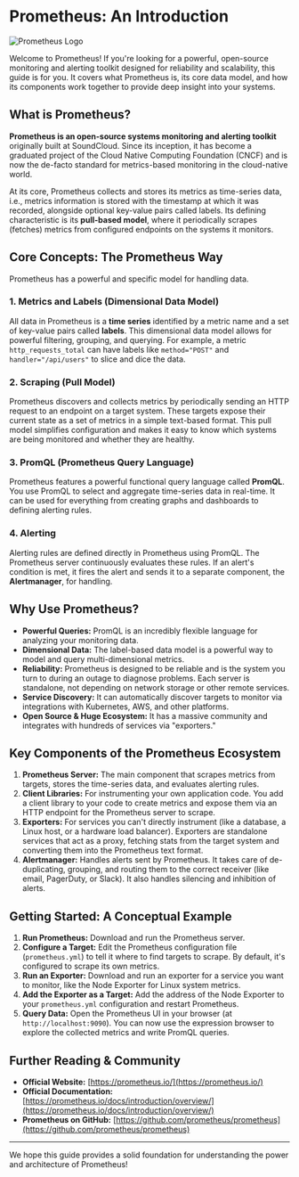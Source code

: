 # Prometheus: An Introduction

![Prometheus Logo](https://prometheus.io/assets/prometheus_logo_grey.svg)

Welcome to Prometheus! If you're looking for a powerful, open-source monitoring and alerting toolkit designed for reliability and scalability, this guide is for you. It covers what Prometheus is, its core data model, and how its components work together to provide deep insight into your systems.

## What is Prometheus?

**Prometheus is an open-source systems monitoring and alerting toolkit** originally built at SoundCloud. Since its inception, it has become a graduated project of the Cloud Native Computing Foundation (CNCF) and is now the de-facto standard for metrics-based monitoring in the cloud-native world.

At its core, Prometheus collects and stores its metrics as time-series data, i.e., metrics information is stored with the timestamp at which it was recorded, alongside optional key-value pairs called labels. Its defining characteristic is its **pull-based model**, where it periodically scrapes (fetches) metrics from configured endpoints on the systems it monitors.

## Core Concepts: The Prometheus Way

Prometheus has a powerful and specific model for handling data.

### 1. Metrics and Labels (Dimensional Data Model)
All data in Prometheus is a **time series** identified by a metric name and a set of key-value pairs called **labels**. This dimensional data model allows for powerful filtering, grouping, and querying. For example, a metric `http_requests_total` can have labels like `method="POST"` and `handler="/api/users"` to slice and dice the data.

### 2. Scraping (Pull Model)
Prometheus discovers and collects metrics by periodically sending an HTTP request to an endpoint on a target system. These targets expose their current state as a set of metrics in a simple text-based format. This pull model simplifies configuration and makes it easy to know which systems are being monitored and whether they are healthy.

### 3. PromQL (Prometheus Query Language)
Prometheus features a powerful functional query language called **PromQL**. You use PromQL to select and aggregate time-series data in real-time. It can be used for everything from creating graphs and dashboards to defining alerting rules.

### 4. Alerting
Alerting rules are defined directly in Prometheus using PromQL. The Prometheus server continuously evaluates these rules. If an alert's condition is met, it fires the alert and sends it to a separate component, the **Alertmanager**, for handling.

## Why Use Prometheus?

* **Powerful Queries:** PromQL is an incredibly flexible language for analyzing your monitoring data.
* **Dimensional Data:** The label-based data model is a powerful way to model and query multi-dimensional metrics.
* **Reliability:** Prometheus is designed to be reliable and is the system you turn to during an outage to diagnose problems. Each server is standalone, not depending on network storage or other remote services.
* **Service Discovery:** It can automatically discover targets to monitor via integrations with Kubernetes, AWS, and other platforms.
* **Open Source & Huge Ecosystem:** It has a massive community and integrates with hundreds of services via "exporters."

## Key Components of the Prometheus Ecosystem

1.  **Prometheus Server:** The main component that scrapes metrics from targets, stores the time-series data, and evaluates alerting rules.
2.  **Client Libraries:** For instrumenting your own application code. You add a client library to your code to create metrics and expose them via an HTTP endpoint for the Prometheus server to scrape.
3.  **Exporters:** For services you can't directly instrument (like a database, a Linux host, or a hardware load balancer). Exporters are standalone services that act as a proxy, fetching stats from the target system and converting them into the Prometheus text format.
4.  **Alertmanager:** Handles alerts sent by Prometheus. It takes care of de-duplicating, grouping, and routing them to the correct receiver (like email, PagerDuty, or Slack). It also handles silencing and inhibition of alerts.

## Getting Started: A Conceptual Example

1.  **Run Prometheus:** Download and run the Prometheus server.
2.  **Configure a Target:** Edit the Prometheus configuration file (`prometheus.yml`) to tell it where to find targets to scrape. By default, it's configured to scrape its own metrics.
3.  **Run an Exporter:** Download and run an exporter for a service you want to monitor, like the Node Exporter for Linux system metrics.
4.  **Add the Exporter as a Target:** Add the address of the Node Exporter to your `prometheus.yml` configuration and restart Prometheus.
5.  **Query Data:** Open the Prometheus UI in your browser (at `http://localhost:9090`). You can now use the expression browser to explore the collected metrics and write PromQL queries.

## Further Reading & Community

* **Official Website:** [https://prometheus.io/](https://prometheus.io/)
* **Official Documentation:** [https://prometheus.io/docs/introduction/overview/](https://prometheus.io/docs/introduction/overview/)
* **Prometheus on GitHub:** [https://github.com/prometheus/prometheus](https://github.com/prometheus/prometheus)

---
We hope this guide provides a solid foundation for understanding the power and architecture of Prometheus!